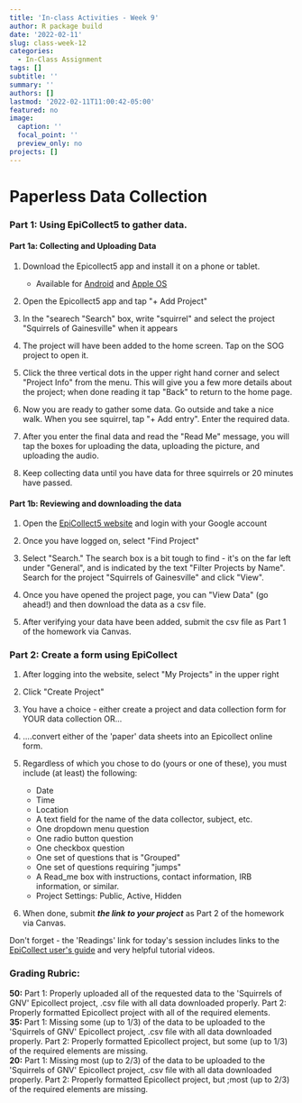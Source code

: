 ```yaml
---
title: 'In-class Activities - Week 9'
author: R package build
date: '2022-02-11'
slug: class-week-12
categories:
  - In-Class Assignment
tags: []
subtitle: ''
summary: ''
authors: []
lastmod: '2022-02-11T11:00:42-05:00'
featured: no
image:
  caption: ''
  focal_point: ''
  preview_only: no
projects: []
---
```


# Paperless Data Collection

### Part 1: Using EpiCollect5 to gather data.

#### Part 1a: Collecting and Uploading Data

1. Download the Epicollect5 app and install it on a phone or tablet.

    * Available for [Android](https://play.google.com/store/apps/details?id=uk.ac.imperial.epicollect.five&hl=en_US&gl=US) and [Apple OS](https://apps.apple.com/us/app/epicollect5/id1183858199)

2. Open the Epicollect5 app and tap  "+ Add Project"

3. In the "searech "Search" box, write "squirrel" and select the project "Squirrels of Gainesville" when it appears

4. The project will have been added to the home screen. Tap on the SOG project to open it.

5. Click the three vertical dots in the upper right hand corner and select "Project Info" from the menu. This will give you a few more details about the project; when done reading it tap "Back" to return to the home page.

6. Now you are ready to gather some data. Go outside and take a nice walk. When you see squirrel, tap "+ Add entry". Enter the required data.  

7. After you enter the final data and read the "Read Me" message, you will tap the boxes for uploading the data, uploading the picture, and uploading the audio. 

7. Keep collecting data until you have data for three squirrels or 20 minutes have passed. 

#### Part 1b: Reviewing and downloading the data

1. Open the [EpiCollect5 website](https://five.epicollect.net/) and login with your Google account

2. Once you have logged on, select "Find Project"

3. Select "Search." The search box is a bit tough to find - it's on the far left under "General", and is indicated by the text "Filter Projects by Name". Search for the project "Squirrels of Gainesville" and click "View".

4. Once you have opened the project page, you can "View Data" (go ahead!) and then download the data as a csv file.

5. After verifying your data have been added, submit the csv file as Part 1 of the homework via Canvas.

### Part 2: Create a form using EpiCollect

1. After logging into the website, select "My Projects" in the upper right  

2. Click "Create Project"

3. You have a choice - either create a project and data collection form for YOUR data collection OR...

4. ....convert either of the 'paper' data sheets into an Epicollect online form.

5. Regardless of which you chose to do (yours or one of these), you must include (at least) the following:

    * Date
    * Time 
    * Location
    * A text field for the name of the data collector, subject, etc.
    * One dropdown menu question
    * One radio button question
    * One checkbox question
    * One set of questions that is "Grouped"
    * One set of questions requiring "jumps"
    * A Read_me box with instructions, contact information, IRB information, or similar.
    * Project Settings: Public, Active, Hidden
    

5. When done, submit **_the link to your project_** as Part 2 of the homework via Canvas. 

Don't forget - the 'Readings' link for today's session includes links to the [EpiCollect user's guide](https://docs.epicollect.net/) and very helpful tutorial videos.

### Grading Rubric: 

**50:** Part 1: Properly uploaded all of the requested data to the 'Squirrels of GNV' Epicollect project, .csv file with all data downloaded properly. Part 2: Properly formatted Epicollect project with all of the required elements.   
**35:** Part 1: Missing some (up to 1/3) of the data to be uploaded to the 'Squirrels of GNV' Epicollect project, .csv file with all data downloaded properly. Part 2: Properly formatted Epicollect project, but some (up to 1/3) of the required elements are missing.   
**20:** Part 1: Missing most (up to 2/3) of the data to be uploaded to the 'Squirrels of GNV' Epicollect project, .csv file with all data downloaded properly. Part 2: Properly formatted Epicollect project, but ;most (up to 2/3) of the required elements are missing.   
